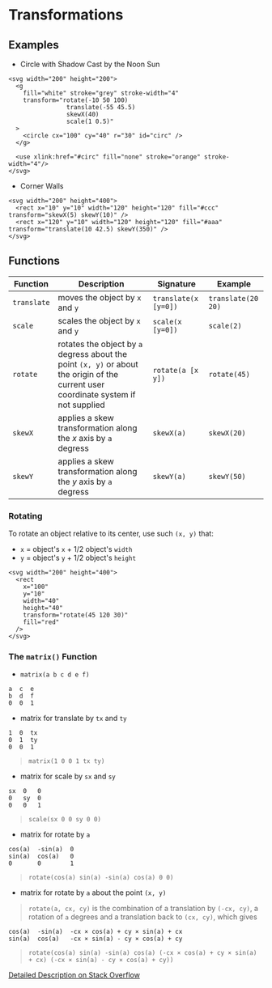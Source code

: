 # Transformations

## Examples

* Circle with Shadow Cast by the Noon Sun

```
<svg width="200" height="200">  
  <g
    fill="white" stroke="grey" stroke-width="4"
    transform="rotate(-10 50 100)
                translate(-55 45.5)
                skewX(40)
                scale(1 0.5)"
  >
    <circle cx="100" cy="40" r="30" id="circ" />
  </g>

  <use xlink:href="#circ" fill="none" stroke="orange" stroke-width="4"/>
</svg>
```

* Corner Walls

```
<svg width="200" height="400">
  <rect x="10" y="10" width="120" height="120" fill="#ccc" transform="skewX(5) skewY(10)" />
  <rect x="120" y="10" width="120" height="120" fill="#aaa" transform="translate(10 42.5) skewY(350)" />
</svg>
```

## Functions

| Function | Description | Signature | Example |
|----|----|----|----|
| `translate` | moves the object by `x` and `y` | `translate(x [y=0])` | `translate(20 20)` |
| `scale` | scales the object by `x` and `y` | `scale(x [y=0])` | `scale(2)` |
| `rotate` | rotates the object by `a` degress about the point `(x, y)` or about the origin of the current user coordinate system if not supplied | `rotate(a [x y])` | `rotate(45)` |
| `skewX` | applies a skew transformation along the _x_ axis by `a` degress | `skewX(a)` | `skewX(20)` |
| `skewY` | applies a skew transformation along the _y_ axis by `a` degress | `skewY(a)` | `skewY(50)` |

### Rotating

To rotate an object relative to its center, use such `(x, y)` that:
* `x` = object's `x` + 1/2 object's `width`
* `y` = object's `y` + 1/2 object's `height`

```
<svg width="200" height="400">
  <rect
    x="100"
    y="10"
    width="40"
    height="40"
    transform="rotate(45 120 30)"
    fill="red"
  />
</svg>
```

### The `matrix()` Function

* `matrix(a b c d e f)`

```
a  c  e
b  d  f
0  0  1
```

* matrix for translate by `tx` and `ty`

```
1  0  tx
0  1  ty
0  0  1
```

> `matrix(1 0 0 1 tx ty)`

* matrix for scale by `sx` and `sy`

```
sx  0   0
0   sy  0
0   0   1
```

> `scale(sx 0 0 sy 0 0)`

* matrix for rotate by `a`

```
cos(a)  -sin(a)  0
sin(a)  cos(a)   0
0       0        1
```

> `rotate(cos(a) sin(a) -sin(a) cos(a) 0 0)`

* matrix for rotate by `a` about the point `(x, y)`

> `rotate(a, cx, cy)` is the combination of a translation by `(-cx, cy)`, a rotation of `a` degrees and a translation back to `(cx, cy)`, which gives

```
cos(a)  -sin(a)  -cx × cos(a) + cy × sin(a) + cx
sin(a)  cos(a)   -cx × sin(a) - cy × cos(a) + cy
```

> `rotate(cos(a) sin(a) -sin(a) cos(a) (-cx × cos(a) + cy × sin(a) + cx) (-cx × sin(a) - cy × cos(a) + cy))`

[Detailed Description on Stack Overflow](https://stackoverflow.com/a/15134993/10371305)